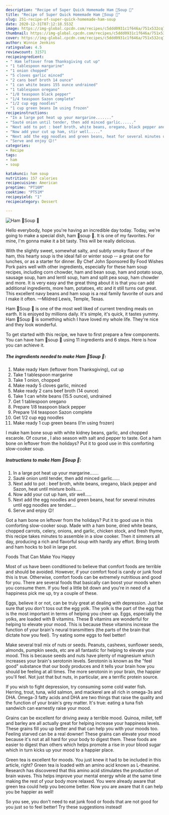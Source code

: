```yaml
---
description: "Recipe of Super Quick Homemade Ham 🐷Soup 🥣"
title: "Recipe of Super Quick Homemade Ham 🐷Soup 🥣"
slug: 251-recipe-of-super-quick-homemade-ham-soup
date: 2020-12-31T07:12:18.553Z
image: https://img-global.cpcdn.com/recipes/c5ddd0931c1f646a/751x532cq70/ham-🐷soup-🥣-recipe-main-photo.jpg
thumbnail: https://img-global.cpcdn.com/recipes/c5ddd0931c1f646a/751x532cq70/ham-🐷soup-🥣-recipe-main-photo.jpg
cover: https://img-global.cpcdn.com/recipes/c5ddd0931c1f646a/751x532cq70/ham-🐷soup-🥣-recipe-main-photo.jpg
author: Winnie Jenkins
ratingvalue: 4.5
reviewcount: 31571
recipeingredient:
- " Ham leftover from Thanksgiving cut up"
- "1 tablespoon margarine"
- "1 onion chopped"
- "5 cloves garlic minced"
- "2 cans beef broth 14 ounce"
- "1 can white beans 155 ounce undrained"
- "1 tablespoon oregano"
- "1/8 teaspoon black pepper"
- "1/4 teaspoon Sazon complete"
- "1/2 cup egg noodles"
- "1 cup green beans Im using frozen"
recipeinstructions:
- "In a large pot heat up your margarine......."
- "Sauté onion until tender, then add minced garlic......"
- "Next add to pot : beef broth, white beans, oregano, black pepper and Sazon, heat until mixture boils....."
- "Now add your cut up ham, stir well....."
- "Next add the egg noodles and green beans, heat for several minutes until egg noodles are tender...."
- "Serve and enjoy 😉!"
categories:
- Recipe
tags:
- ham
- soup

katakunci: ham soup 
nutrition: 157 calories
recipecuisine: American
preptime: "PT16M"
cooktime: "PT51M"
recipeyield: "1"
recipecategory: Dessert

---
```



![Ham 🐷Soup 🥣](https://img-global.cpcdn.com/recipes/c5ddd0931c1f646a/751x532cq70/ham-🐷soup-🥣-recipe-main-photo.jpg)

Hello everybody, hope you're having an incredible day today. Today, we're going to make a special dish, ham 🐷soup 🥣. It is one of my favorites. For mine, I'm gonna make it a bit tasty. This will be really delicious.

With the slightly sweet, somewhat salty, and subtly smoky flavor of the ham, this hearty soup is the ideal fall or winter soup -- a great one for lunches, or as a starter for dinner. By Chef John Sponsored By Food Wishes Pork pairs well with other ingredients, especially for these ham soup recipes, including corn chowder, ham and bean soup, ham and potato soup, sausage soup, ham and lentil soup, ham and split pea soup, ham chowder and more. It is very easy and the great thing about it is that you can add additional ingredients, more ham, potatoes, etc and it still turns out great. This excellent navy beans and ham soup is a real family favorite of ours and I make it often. —Mildred Lewis, Temple, Texas.

Ham 🐷Soup 🥣 is one of the most well liked of current trending meals on earth. It is enjoyed by millions daily. It's simple, it's quick, it tastes yummy. Ham 🐷Soup 🥣 is something which I have loved my whole life. They're nice and they look wonderful.


To get started with this recipe, we have to first prepare a few components. You can have ham 🐷soup 🥣 using 11 ingredients and 6 steps. Here is how you can achieve it.

<!--inarticleads1-->

##### The ingredients needed to make Ham 🐷Soup 🥣:

1. Make ready  Ham (leftover from Thanksgiving), cut up
1. Take 1 tablespoon margarine
1. Take 1 onion, chopped
1. Make ready 5 cloves garlic, minced
1. Make ready 2 cans beef broth (14 ounce)
1. Take 1 can white beans (15.5 ounce), undrained
1. Get 1 tablespoon oregano
1. Prepare 1/8 teaspoon black pepper
1. Prepare 1/4 teaspoon Sazon complete
1. Get 1/2 cup egg noodles
1. Make ready 1 cup green beans (I’m using frozen)


I make ham bone soup with white kidney beans, garlic, and chopped escarole. Of course , I also season with salt and pepper to taste. Got a ham bone on leftover from the holidays? Put it to good use in this comforting slow-cooker soup. 

<!--inarticleads2-->

##### Instructions to make Ham 🐷Soup 🥣:

1. In a large pot heat up your margarine.......
1. Sauté onion until tender, then add minced garlic......
1. Next add to pot : beef broth, white beans, oregano, black pepper and Sazon, heat until mixture boils.....
1. Now add your cut up ham, stir well.....
1. Next add the egg noodles and green beans, heat for several minutes until egg noodles are tender....
1. Serve and enjoy 😉!


Got a ham bone on leftover from the holidays? Put it to good use in this comforting slow-cooker soup. Made with a ham bone, dried white beans, chopped carrots, celery, onions, and garlic, chicken stock, and fresh thyme, this recipe takes minutes to assemble in a slow cooker. Then it simmers all day, producing a rich and flavorful soup with hardly any effort. Bring broth and ham hocks to boil in large pot. 

Foods That Can Make You Happy


Most of us have been conditioned to believe that comfort foods are terrible and should be avoided. However, if your comfort food is candy or junk food this is true. Otherwise, comfort foods can be extremely nutritious and good for you. There are several foods that basically can boost your moods when you consume them. If you feel a little bit down and you're in need of a happiness pick me up, try a couple of these.

Eggs, believe it or not, can be truly great at dealing with depression. Just be sure that you don't toss out the egg yolk. The yolk is the part of the egg that is the most important in terms of helping you cheer up. Eggs, especially the yolks, are loaded with B vitamins. These B vitamins are wonderful for helping to elevate your mood. This is because these vitamins increase the function of your brain's neural transmitters (the parts of the brain that dictate how you feel). Try eating some eggs to feel better!

Make several trail mix of nuts or seeds. Peanuts, cashews, sunflower seeds, almonds, pumpkin seeds, etc are all fantastic for helping to elevate your mood. This is because seeds and nuts have plenty of magnesium which increases your brain's serotonin levels. Serotonin is known as the "feel good" substance that our body produces and it tells your brain how you should be feeling at all times. The more serotonin in your brain, the happier you'll feel. Not just that but nuts, in particular, are a terrific protein source.

If you wish to fight depression, try consuming some cold water fish. Herring, trout, tuna, wild salmon, and mackerel are all rich in omega-3s and DHA. Omega-3 fatty acids and DHA are two things that raise the quality and the function of your brain's grey matter. It's true: eating a tuna fish sandwich can earnestly raise your mood. 

Grains can be excellent for driving away a terrible mood. Quinoa, millet, teff and barley are all actually great for helping increase your happiness levels. These grains fill you up better and that can help you with your moods too. Feeling starved can be a real downer! These grains can elevate your mood because it's not at all hard for your body to digest them. These foods are easier to digest than others which helps promote a rise in your blood sugar which in turn kicks up your mood to a happier place.

Green tea is excellent for moods. You just knew it had to be included in this article, right? Green tea is loaded with an amino acid known as L-theanine. Research has discovered that this amino acid stimulates the production of brain waves. This helps improve your mental energy while at the same time making the rest of your body more relaxed. You were already aware that green tea could help you become better. Now you are aware that it can help you be happier as well!

So you see, you don't need to eat junk food or foods that are not good for you just so to feel better! Try  these suggestions  instead!

